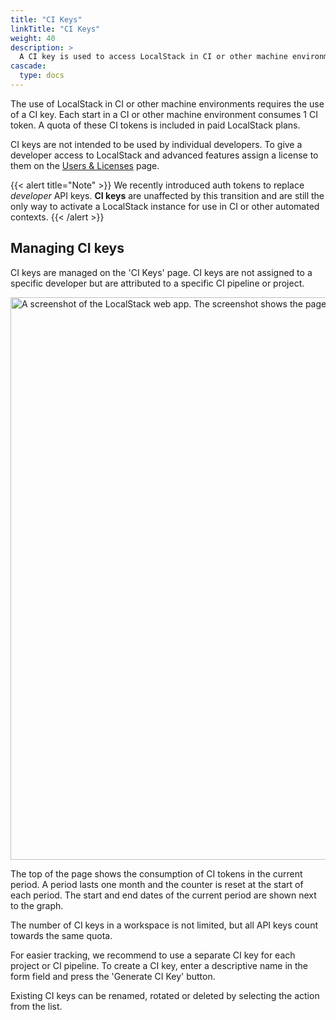 ```yaml
---
title: "CI Keys"
linkTitle: "CI Keys"
weight: 40
description: >
  A CI key is used to access LocalStack in CI or other machine environments.
cascade:
  type: docs
---
```


The use of LocalStack in CI or other machine environments requires the use of a CI key.
Each start in a CI or other machine environment consumes 1 CI token.
A quota of these CI tokens is included in paid LocalStack plans.

CI keys are not intended to be used by individual developers.
To give a developer access to LocalStack and advanced features assign a license to them on the <a href=https://app.localstack.cloud/workspace/members>Users & Licenses</a> page.

{{< alert title="Note" >}}
We recently introduced auth tokens to replace _developer_ API keys. **CI keys** are unaffected by this transition and are still the only way to activate a LocalStack instance for use in CI or other automated contexts.
{{< /alert >}}

## Managing CI keys
CI keys are managed on the 'CI Keys' page.
CI keys are not assigned to a specific developer but are attributed to a specific CI pipeline or project.

<img src="ci-keys.png" alt="A screenshot of the LocalStack web app. The screenshot shows the page to manage CI keys" title="CI keys page" width="900" />

The top of the page shows the consumption of CI tokens in the current period.
A period lasts one month and the counter is reset at the start of each period.
The start and end dates of the current period are shown next to the graph.

The number of CI keys in a workspace is not limited, but all API keys count towards the same quota.

For easier tracking, we recommend to use a separate CI key for each project or CI pipeline.
To create a CI key, enter a descriptive name in the form field and press the 'Generate CI Key' button.

Existing CI keys can be renamed, rotated or deleted by selecting the action from the list.